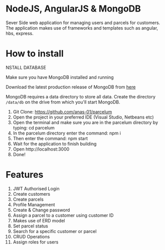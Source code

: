 # NodeJS, AngularJS & MongoDB

Sever Side web application for managing users and parcels for customers. The application makes use of frameworks and templates such as angular, hbs, express.

# How to install

NSTALL DATABASE

Make sure you have MongoDB installed and running 

Download the latest production release of MongoDB from [here](https://www.mongodb.com/download-center?_ga=2.123194891.1822248697.1522395660-2086062422.1522395660#production)

MongoDB requires a data directory to store all data. Create the directory `/data/db` on the drive from which you'll start MongoDB.

1. Git Clone: https://github.com/anas-01/parcelum
2. Open the project in your preferred IDE (Visual Studio, Netbeans etc)
3. Open the terminal and make sure you are in the parcelum directory by typing: cd parcelum
4. In the parcelum directory enter the command: npm i
5. Then enter the command: npm start
6. Wait for the application to finish building
7. Open http://localhost:3000
8. Done!


# Features

1. JWT Authorised Login
2. Create customers
3. Create parcels
4. Profile Management
5. Create & Change password
6. Assign a parcel to a customer using customer ID
7. Makes use of ERD model
8. Set parcel status
9. Search for a specific customer or parcel
10. CRUD Operations
11. Assign roles for users
